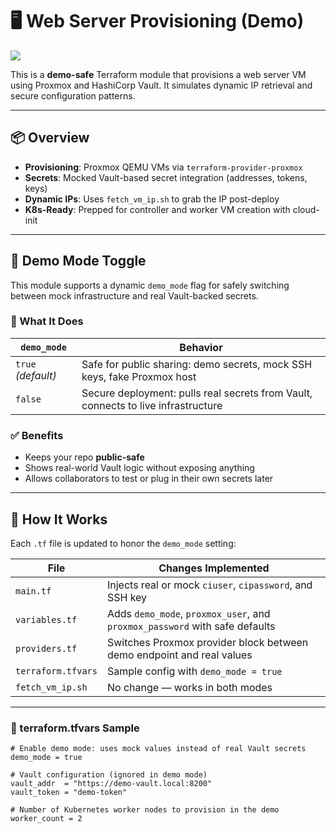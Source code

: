 ﻿# 🖥️ Web Server Provisioning (Demo)

[![](https://img.shields.io/badge/status-Demo--Only-informational?style=flat-square)](#)

This is a **demo-safe** Terraform module that provisions a web server VM using Proxmox and HashiCorp Vault. It simulates dynamic IP retrieval and secure configuration patterns.

---

## 📦 Overview

- **Provisioning**: Proxmox QEMU VMs via `terraform-provider-proxmox`
- **Secrets**: Mocked Vault-based secret integration (addresses, tokens, keys)
- **Dynamic IPs**: Uses `fetch_vm_ip.sh` to grab the IP post-deploy
- **K8s-Ready**: Prepped for controller and worker VM creation with cloud-init

---

## 🧠 Demo Mode Toggle

This module supports a dynamic `demo_mode` flag for safely switching between mock infrastructure and real Vault-backed secrets.

### 🔐 What It Does

| `demo_mode` | Behavior |
|-------------|----------|
| `true` *(default)*  | Safe for public sharing: demo secrets, mock SSH keys, fake Proxmox host |
| `false`     | Secure deployment: pulls real secrets from Vault, connects to live infrastructure |

### ✅ Benefits

- Keeps your repo **public-safe**
- Shows real-world Vault logic without exposing anything
- Allows collaborators to test or plug in their own secrets later

---

## 🧱 How It Works

Each `.tf` file is updated to honor the `demo_mode` setting:

| File               | Changes Implemented |
|--------------------|---------------------|
| `main.tf`          | Injects real or mock `ciuser`, `cipassword`, and SSH key |
| `variables.tf`     | Adds `demo_mode`, `proxmox_user`, and `proxmox_password` with safe defaults |
| `providers.tf`     | Switches Proxmox provider block between demo endpoint and real values |
| `terraform.tfvars` | Sample config with `demo_mode = true` |
| `fetch_vm_ip.sh`   | No change — works in both modes |

---

### 📌 terraform.tfvars Sample

```hcl
# Enable demo mode: uses mock values instead of real Vault secrets
demo_mode = true

# Vault configuration (ignored in demo mode)
vault_addr  = "https://demo-vault.local:8200"
vault_token = "demo-token"

# Number of Kubernetes worker nodes to provision in the demo
worker_count = 2
